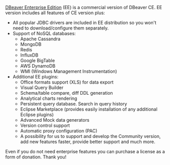<a href="https://dbeaver.com">DBeaver Enterprise Edition</a> (EE) is a commercial version of DBeaver CE.
EE version includes all features of CE version plus:

- All popular JDBC drivers are included in EE distribution so you won't need to download/configure them separately.
- Support of NoSQL databases:
  - Apache Cassandra
  - MongoDB
  - Redis
  - InfluxDB
  - Google BigTable
  - AWS DynamoDB
  - WMI (Windows Management Instrumentation)
- Additional EE plugins:
  - Office formats support (XLS) for data export
  - Visual Query Builder
  - Schema/table compare, diff DDL generation
  - Analytical charts rendering
  - Persistent query database. Search in query history
  - Eclipse Marketplace (provides easily installation of any additional Eclipse plugins)
  - Advanced Mock data generators
  - Version control support
  - Automatic proxy configuration (PAC) 
  - A possibility for us to support and develop the Community version, add new features faster, provide better support and much more.

Even if you do not need enterprise features you can purchase a license as a form of donation. Thank you!
